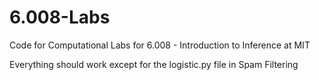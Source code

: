 # 6.008-Labs
Code for Computational Labs for 6.008 - Introduction to Inference at MIT

Everything should work except for the logistic.py file in Spam Filtering
